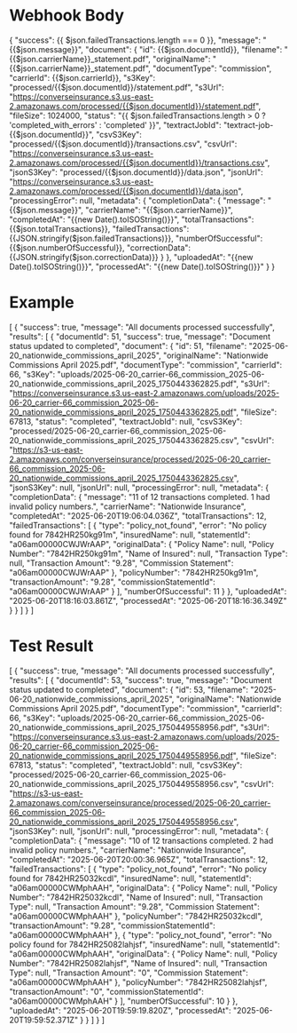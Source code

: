 # Webhook  Body
{
  "success": {{ $json.failedTransactions.length === 0 }},
  "message": "{{$json.message}}",
  "document": {
    "id": {{$json.documentId}},
    "filename": "{{$json.carrierName}}_statement.pdf",
    "originalName": "{{$json.carrierName}}_statement.pdf",
    "documentType": "commission",
    "carrierId": {{$json.carrierId}},
    "s3Key": "processed/{{$json.documentId}}/statement.pdf",
    "s3Url": "https://converseinsurance.s3.us-east-2.amazonaws.com/processed/{{$json.documentId}}/statement.pdf",
    "fileSize": 1024000,
    "status": "{{ $json.failedTransactions.length > 0 ? 'completed_with_errors' : 'completed' }}",
    "textractJobId": "textract-job-{{$json.documentId}}",
    "csvS3Key": "processed/{{$json.documentId}}/transactions.csv",
    "csvUrl": "https://converseinsurance.s3.us-east-2.amazonaws.com/processed/{{$json.documentId}}/transactions.csv",
    "jsonS3Key": "processed/{{$json.documentId}}/data.json",
    "jsonUrl": "https://converseinsurance.s3.us-east-2.amazonaws.com/processed/{{$json.documentId}}/data.json",
    "processingError": null,
    "metadata": {
      "completionData": {
        "message": "{{$json.message}}",
        "carrierName": "{{$json.carrierName}}",
        "completedAt": "{{new Date().toISOString()}}",
        "totalTransactions": {{$json.totalTransactions}},
        "failedTransactions": {{JSON.stringify($json.failedTransactions)}},
        "numberOfSuccessful": {{$json.numberOfSuccessful}},
        "correctionData": {{JSON.stringify($json.correctionData)}}
      }
    },
    "uploadedAt": "{{new Date().toISOString()}}",
    "processedAt": "{{new Date().toISOString()}}"
  }
}


# Example
[
  {
    "success": true,
    "message": "All documents processed successfully",
    "results": [
      {
        "documentId": 51,
        "success": true,
        "message": "Document status updated to completed",
        "document": {
          "id": 51,
          "filename": "2025-06-20_nationwide_commissions_april_2025",
          "originalName": "Nationwide Commissions April 2025.pdf",
          "documentType": "commission",
          "carrierId": 66,
          "s3Key": "uploads/2025-06-20_carrier-66_commission_2025-06-20_nationwide_commissions_april_2025_1750443362825.pdf",
          "s3Url": "https://converseinsurance.s3.us-east-2.amazonaws.com/uploads/2025-06-20_carrier-66_commission_2025-06-20_nationwide_commissions_april_2025_1750443362825.pdf",
          "fileSize": 67813,
          "status": "completed",
          "textractJobId": null,
          "csvS3Key": "processed/2025-06-20_carrier-66_commission_2025-06-20_nationwide_commissions_april_2025_1750443362825.csv",
          "csvUrl": "https://s3-us-east-2.amazonaws.com/converseinsurance/processed/2025-06-20_carrier-66_commission_2025-06-20_nationwide_commissions_april_2025_1750443362825.csv",
          "jsonS3Key": null,
          "jsonUrl": null,
          "processingError": null,
          "metadata": {
            "completionData": {
              "message": "11 of 12 transactions completed. 1 had invalid policy numbers.",
              "carrierName": "Nationwide Insurance",
              "completedAt": "2025-06-20T19:06:04.036Z",
              "totalTransactions": 12,
              "failedTransactions": [
                {
                  "type": "policy_not_found",
                  "error": "No policy found for 7842HR250kg91m",
                  "insuredName": null,
                  "statementId": "a06am00000CWJWrAAP",
                  "originalData": {
                    "Policy Name": null,
                    "Policy Number": "7842HR250kg91m",
                    "Name of Insured": null,
                    "Transaction Type": null,
                    "Transaction Amount": "9.28",
                    "Commission Statement": "a06am00000CWJWrAAP"
                  },
                  "policyNumber": "7842HR250kg91m",
                  "transactionAmount": "9.28",
                  "commissionStatementId": "a06am00000CWJWrAAP"
                }
              ],
              "numberOfSuccessful": 11
            }
          },
          "uploadedAt": "2025-06-20T18:16:03.861Z",
          "processedAt": "2025-06-20T18:16:36.349Z"
        }
      }
    ]
  }
]

# Test Result
[
  {
    "success": true,
    "message": "All documents processed successfully",
    "results": [
      {
        "documentId": 53,
        "success": true,
        "message": "Document status updated to completed",
        "document": {
          "id": 53,
          "filename": "2025-06-20_nationwide_commissions_april_2025",
          "originalName": "Nationwide Commissions April 2025.pdf",
          "documentType": "commission",
          "carrierId": 66,
          "s3Key": "uploads/2025-06-20_carrier-66_commission_2025-06-20_nationwide_commissions_april_2025_1750449558956.pdf",
          "s3Url": "https://converseinsurance.s3.us-east-2.amazonaws.com/uploads/2025-06-20_carrier-66_commission_2025-06-20_nationwide_commissions_april_2025_1750449558956.pdf",
          "fileSize": 67813,
          "status": "completed",
          "textractJobId": null,
          "csvS3Key": "processed/2025-06-20_carrier-66_commission_2025-06-20_nationwide_commissions_april_2025_1750449558956.csv",
          "csvUrl": "https://s3-us-east-2.amazonaws.com/converseinsurance/processed/2025-06-20_carrier-66_commission_2025-06-20_nationwide_commissions_april_2025_1750449558956.csv",
          "jsonS3Key": null,
          "jsonUrl": null,
          "processingError": null,
          "metadata": {
            "completionData": {
              "message": "10 of 12 transactions completed. 2 had invalid policy numbers.",
              "carrierName": "Nationwide Insurance",
              "completedAt": "2025-06-20T20:00:36.965Z",
              "totalTransactions": 12,
              "failedTransactions": [
                {
                  "type": "policy_not_found",
                  "error": "No policy found for 7842HR25032kcdl",
                  "insuredName": null,
                  "statementId": "a06am00000CWMphAAH",
                  "originalData": {
                    "Policy Name": null,
                    "Policy Number": "7842HR25032kcdl",
                    "Name of Insured": null,
                    "Transaction Type": null,
                    "Transaction Amount": "9.28",
                    "Commission Statement": "a06am00000CWMphAAH"
                  },
                  "policyNumber": "7842HR25032kcdl",
                  "transactionAmount": "9.28",
                  "commissionStatementId": "a06am00000CWMphAAH"
                },
                {
                  "type": "policy_not_found",
                  "error": "No policy found for 7842HR25082lahjsf",
                  "insuredName": null,
                  "statementId": "a06am00000CWMphAAH",
                  "originalData": {
                    "Policy Name": null,
                    "Policy Number": "7842HR25082lahjsf",
                    "Name of Insured": null,
                    "Transaction Type": null,
                    "Transaction Amount": "0",
                    "Commission Statement": "a06am00000CWMphAAH"
                  },
                  "policyNumber": "7842HR25082lahjsf",
                  "transactionAmount": "0",
                  "commissionStatementId": "a06am00000CWMphAAH"
                }
              ],
              "numberOfSuccessful": 10
            }
          },
          "uploadedAt": "2025-06-20T19:59:19.820Z",
          "processedAt": "2025-06-20T19:59:52.371Z"
        }
      }
    ]
  }
]